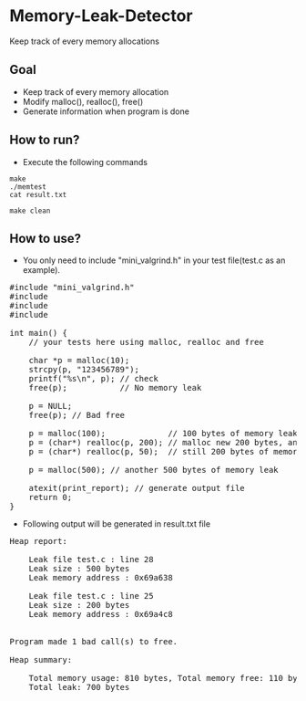 # Memory-Leak-Detector
Keep track of every memory allocations

## Goal
* Keep track of every memory allocation
* Modify malloc(), realloc(), free()
* Generate information when program is done

## How to run?
* Execute the following commands
```
make
./memtest
cat result.txt

make clean
```

## How to use?
* You only need to include "mini_valgrind.h" in your test file(test.c as an example).

<pre>
#include "mini_valgrind.h"
#include <stdio.h>
#include <stdlib.h>
#include <string.h>

int main() {
    // your tests here using malloc, realloc and free

    char *p = malloc(10);
    strcpy(p, "123456789");
    printf("%s\n", p); // check 
    free(p);           // No memory leak

    p = NULL;
    free(p); // Bad free

    p = malloc(100);             // 100 bytes of memory leak
    p = (char*) realloc(p, 200); // malloc new 200 bytes, and free old 100 btyes
    p = (char*) realloc(p, 50);  // still 200 bytes of memory leaks, nothing changed

    p = malloc(500); // another 500 bytes of memory leak

    atexit(print_report); // generate output file
    return 0;
}
</pre>

* Following output will be generated in result.txt file
<pre>
Heap report:

    Leak file test.c : line 28
    Leak size : 500 bytes
    Leak memory address : 0x69a638

    Leak file test.c : line 25
    Leak size : 200 bytes
    Leak memory address : 0x69a4c8


Program made 1 bad call(s) to free.

Heap summary:

    Total memory usage: 810 bytes, Total memory free: 110 bytes
    Total leak: 700 bytes

</pre>
